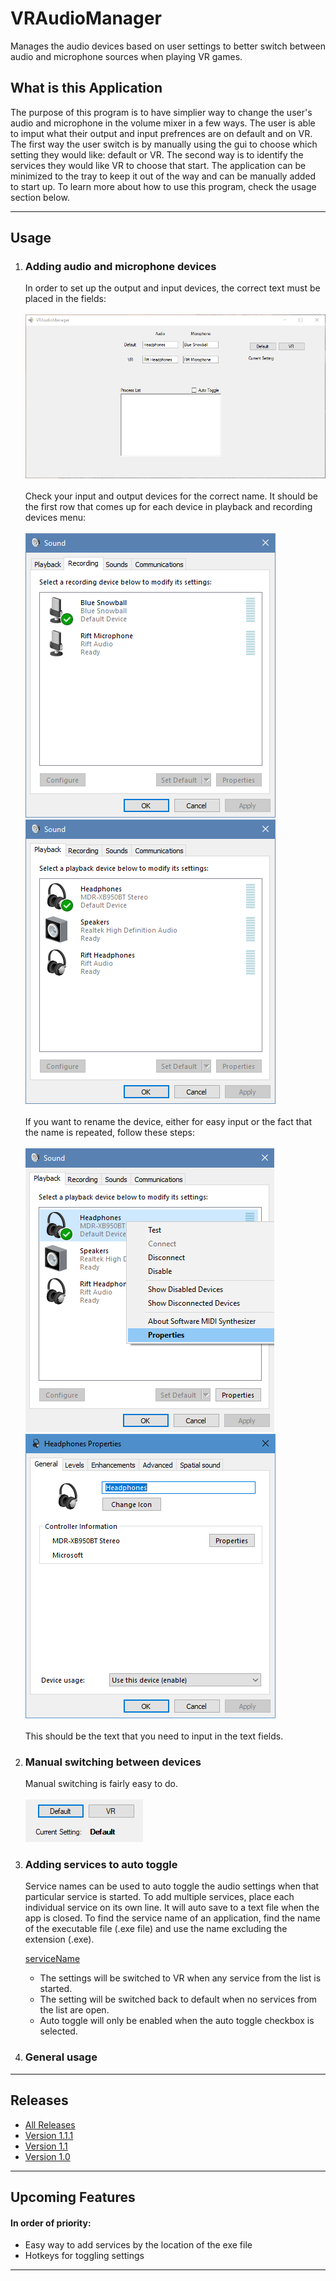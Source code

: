 # VRAudioManager
Manages the audio devices based on user settings to better switch between audio and microphone sources when playing VR games.

<h2>What is this Application</h2>
<p>The purpose of this program is to have simplier way to change the user's audio and microphone in the volume mixer in a few ways. The user is able to imput what their output and input prefrences are on default and on VR. The first way the user switch is by manually using the gui to choose which setting they would like: default or VR. The second way is to identify the services they would like VR to choose that start. The application can be minimized to the tray to keep it out of the way and can be manually added to start up. To learn more about how to use this program, check the usage section below.</p>
<hr>
<h2>Usage</h2>
<ol>
<li>
<h3>Adding audio and microphone devices</h3>
<p>
In order to set up the output and input devices, the correct text must be placed in the fields:
<br></br>
<img src="Images/addingaudandmic.PNG">
<br></br>
Check your input and output devices for the correct name. It should be the first row that comes up for each device in playback and recording devices menu: 
<br></br>
<img src="Images/input.PNG">
<img src="Images/output.PNG">
<br></br>If you want to rename the device, either for easy input or the fact that the name is repeated, follow these steps:
<br></br>
<img src="Images/properties.PNG">
<img src="Images/rename.PNG">
<br></br>
This should be the text that you need to input in the text fields.
</p>
</li>
<li>
<h3>Manual switching between devices</h3>
<p>
Manual switching is fairly easy to do.
<br></br>
<img src="Images/ManualSwitch.PNG">
</p>
</li>
<li>
<h3>Adding services to auto toggle</h3>
<p>Service names can be used to auto toggle the audio settings when that particular service is started. To add multiple services, place each individual service on its own line. It will auto save to a text file when the app is closed. To find the service name of an application, find the name of the executable file (.exe file) and use the name excluding the extension (.exe).                      

<a href="https://msdn.microsoft.com/en-us/library/system.diagnostics.process.processname(v=vs.110).aspx">serviceName</a></p>

<ul>
<li>The settings will be switched to VR when any service from the list is started.</li>
<li>The setting will be switched back to default when no services from the list are open.</li>
<li>Auto toggle will only be enabled when the auto toggle checkbox is selected.</li>
</ul>

</li>
<li>
<h3>General usage</h3>
</li>
</ol>
<hr>
<h2>Releases</h2>
<ul>
<li><a href="https://github.com/mbilenko03/VRAudioManager/releases">All Releases</a></li>
<li><a href="https://github.com/mbilenko03/VRAudioManager/releases/tag/v1.1.1">Version 1.1.1</a></li>
<li><a href="https://github.com/mbilenko03/VRAudioManager/releases/tag/v1.1">Version 1.1</a></li>
<li><a href="https://github.com/mbilenko03/VRAudioManager/releases/tag/v1.0">Version 1.0</a></li>


</ul>
<hr>
<h2>Upcoming Features</h2>
<h4>In order of priority:</h4>
<ul>
<li>Easy way to add services by the location of the exe file</li>
<li>Hotkeys for toggling settings</li>
</ul>
<hr>
